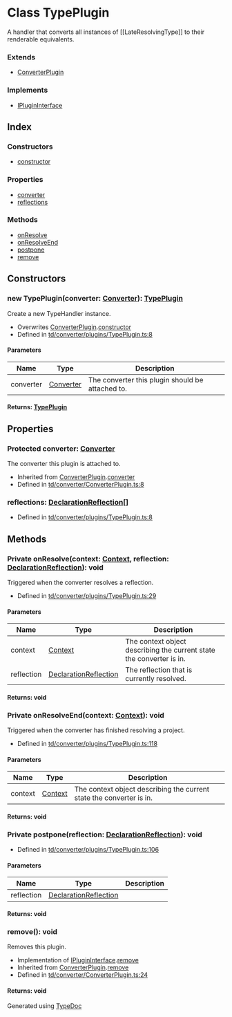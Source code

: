 # Class TypePlugin
A handler that converts all instances of [[LateResolvingType]] to their renderable equivalents.

### Extends
* [ConverterPlugin](td.converter.converterplugin.md)

### Implements
* [IPluginInterface](../interfaces/td.iplugininterface.md)

## Index

### Constructors
* [constructor](td.converter.typeplugin.md#constructor)

### Properties
* [converter](td.converter.typeplugin.md#converter)
* [reflections](td.converter.typeplugin.md#reflections)

### Methods
* [onResolve](td.converter.typeplugin.md#onresolve)
* [onResolveEnd](td.converter.typeplugin.md#onresolveend)
* [postpone](td.converter.typeplugin.md#postpone)
* [remove](td.converter.typeplugin.md#remove)

## Constructors

### new TypePlugin(converter: [Converter](td.converter.converter.md)): [TypePlugin](td.converter.typeplugin.md)
Create a new TypeHandler instance.  
* Overwrites [ConverterPlugin](td.converter.converterplugin.md).[constructor](td.converter.converterplugin.md#constructor)
* Defined in [td/converter/plugins/TypePlugin.ts:8](https://github.com/kimamula/typedoc/blob/HEAD/src/td/converter/plugins/TypePlugin.ts#L8)


#### Parameters

| Name | Type | Description |
| ---- | ---- | ---- |
| converter | [Converter](td.converter.converter.md)| The converter this plugin should be attached to. |

#### Returns: [TypePlugin](td.converter.typeplugin.md)

## Properties

### Protected converter: [Converter](td.converter.converter.md)
The converter this plugin is attached to.
* Inherited from [ConverterPlugin](td.converter.converterplugin.md).[converter](td.converter.converterplugin.md#converter)
* Defined in [td/converter/ConverterPlugin.ts:8](https://github.com/kimamula/typedoc/blob/HEAD/src/td/converter/ConverterPlugin.ts#L8)


### reflections: [DeclarationReflection](td.models.declarationreflection.md)[]

* Defined in [td/converter/plugins/TypePlugin.ts:8](https://github.com/kimamula/typedoc/blob/HEAD/src/td/converter/plugins/TypePlugin.ts#L8)


## Methods

### Private onResolve(context: [Context](td.converter.context.md), reflection: [DeclarationReflection](td.models.declarationreflection.md)): void
Triggered when the converter resolves a reflection.  
* Defined in [td/converter/plugins/TypePlugin.ts:29](https://github.com/kimamula/typedoc/blob/HEAD/src/td/converter/plugins/TypePlugin.ts#L29)


#### Parameters

| Name | Type | Description |
| ---- | ---- | ---- |
| context | [Context](td.converter.context.md)| The context object describing the current state the converter is in. |
| reflection | [DeclarationReflection](td.models.declarationreflection.md)| The reflection that is currently resolved. |

#### Returns: void

### Private onResolveEnd(context: [Context](td.converter.context.md)): void
Triggered when the converter has finished resolving a project.  
* Defined in [td/converter/plugins/TypePlugin.ts:118](https://github.com/kimamula/typedoc/blob/HEAD/src/td/converter/plugins/TypePlugin.ts#L118)


#### Parameters

| Name | Type | Description |
| ---- | ---- | ---- |
| context | [Context](td.converter.context.md)| The context object describing the current state the converter is in. |

#### Returns: void

### Private postpone(reflection: [DeclarationReflection](td.models.declarationreflection.md)): void
  
* Defined in [td/converter/plugins/TypePlugin.ts:106](https://github.com/kimamula/typedoc/blob/HEAD/src/td/converter/plugins/TypePlugin.ts#L106)


#### Parameters

| Name | Type | Description |
| ---- | ---- | ---- |
| reflection | [DeclarationReflection](td.models.declarationreflection.md)|  |

#### Returns: void

### remove(): void
Removes this plugin.  
* Implementation of [IPluginInterface](../interfaces/td.iplugininterface.md).[remove](../interfaces/td.iplugininterface.md#remove)
* Inherited from [ConverterPlugin](td.converter.converterplugin.md).[remove](td.converter.converterplugin.md#remove)
* Defined in [td/converter/ConverterPlugin.ts:24](https://github.com/kimamula/typedoc/blob/HEAD/src/td/converter/ConverterPlugin.ts#L24)

#### Returns: void


Generated using [TypeDoc](http://typedoc.io)
